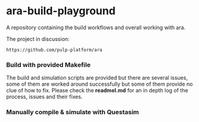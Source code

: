 # ara-build-playground
A repository containing the build workflows and overall working with ara.

The project in discussion: 
```
https://github.com/pulp-platform/ara
```
### Build with provided Makefile
The build and simulation scripts are provided but there are several issues, some of them are worked around successfully but some of them provide no clue of how to fix. Please check the **readmeI.md** for an in depth log of the process, issues and their fixes.

### Manually compile & simulate with Questasim